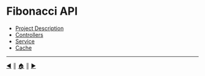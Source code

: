 # Fibonacci API

- [Project Description](./README/description.md)
- [Controllers](./README/controllers.md)
- [Service](./README/service.md)
- [Cache](./README/cache.md)

---
[:arrow_backward:][back] ║ [:house:][home] ║ [:arrow_forward:][next]

<!-- navigation -->
[home]: #
[back]: #
[next]: ./README/description.md